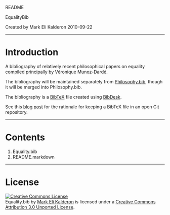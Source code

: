 README

EqualityBib

Created by Mark Eli Kalderon 2010-09-22

* * *

# Introduction #

A bibliography of relatively recent philosophical papers on equality compiled principally by Véronique Munoz-Dardé. 

The bibliography will be maintained separately from [Philosophy.bib](http://philgeek.github.com/bib/), though it will be merged into Philosophy.bib.

The bibliography is a [BibTeX](http://www.bibtex.org/) file created using [BibDesk](http://bibdesk.sourceforge.net/).

See this [blog post](http://markelikalderon.com/blog/2008/06/17/gitting-bibtex/) for the rationale for keeping a BibTeX file in an open Git repository.

***

# Contents #

1. Equality.bib
2. README.markdown

***

# License #

<a rel="license" href="http://creativecommons.org/licenses/by/3.0/"><img alt="Creative Commons License" style="border-width:0" src="http://i.creativecommons.org/l/by/3.0/88x31.png" /></a><br /><span xmlns:dc="http://purl.org/dc/elements/1.1/" href="http://purl.org/dc/dcmitype/Text" property="dc:title" rel="dc:type">Equality.bib</span> by <a xmlns:cc="http://creativecommons.org/ns#" href="http://markelikalderon.com" property="cc:attributionName" rel="cc:attributionURL">Mark Eli Kalderon</a> is licensed under a <a rel="license" href="http://creativecommons.org/licenses/by/3.0/">Creative Commons Attribution 3.0 Unported License</a>.